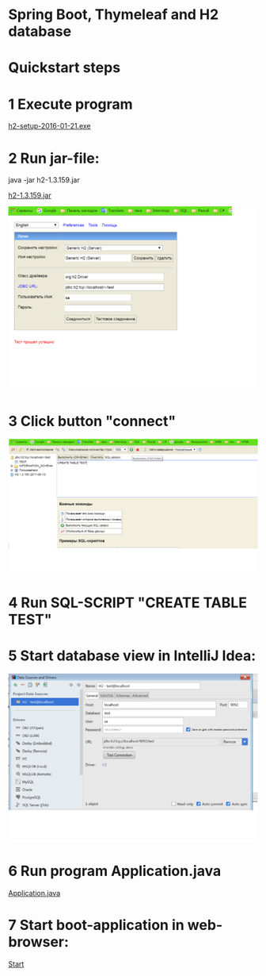 # Spring Boot, Thymeleaf and H2 database

# **Quickstart steps**

# 1 Execute program 

[h2-setup-2016-01-21.exe](https://github.com/adm3942soit/test/tree/master/lib) 

# 2 Run jar-file:
   
   java -jar h2-1.3.159.jar
   
[h2-1.3.159.jar](https://github.com/adm3942soit/test/tree/master/lib)

![H2Console](https://github.com/adm3942soit/test/blob/master/H2Console.png?raw=true)

# 3 Click button "connect"
![Create table test](https://github.com/adm3942soit/test/blob/master/Create%20table%20test.png?raw=true)

# 4 Run SQL-SCRIPT "CREATE TABLE TEST"

# 5 Start database view in IntelliJ Idea:

![Database in IntelliJ Idea](https://github.com/adm3942soit/test/blob/master/Database%20view.png?raw=true)

# 6 Run program Application.java
[Application.java](https://github.com/adm3942soit/test/tree/master/src/main/java/io/fourfinanceit/homework)

# 7 Start boot-application in web-browser:
[Start]()
